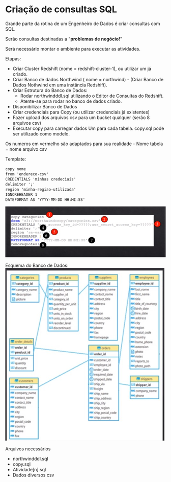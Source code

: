 # Criação de consultas SQL
Grande parte da rotina de um Engenheiro de Dados é criar consultas com SQL.

Serão consultas destinadas a "**problemas de negócio!**"

Será necessário montar o ambiente para executar as atividades.

Etapas: 
* Criar Cluster Redshift (nome = redshift-cluster-1), ou utilizar um já criado.
* Criar Banco de dados Northwind ( nome = northwind) - (Criar Banco de Dados Nothwind em uma instância Redshift).
* Criar Estrutura do Banco de Dados:
    * Rodar northwindddl.sql utilizando o Editor de Consultas do Redshift.
    * Atente-se para rodar no banco de dados criado.
* Disponibilizar Banco de Dados
* Criar credenciais para Copy (ou utilizar credenciais já existentes)
* Fazer upload dos arquivos csv para um bucket qualquer (serão 8 arquivos csv)
* Executar copy para carregar dados
    Um para cada tabela.  copy.sql pode ser utilizado como modelo.

Os numeros em vermelho são adaptados para sua realidade - Nome tabela = nome arquivo csv

Template: 
```
copy nome
from 'endereco-csv'
CREDENTIALS 'minhas credeciais'
delimiter ';'
region 'minha-regiao-utilizada'
IGNOREHEADER 1
DATEFORMAT AS 'YYYY-MM-DD HH:MI:SS'
```

![imagem](/Desafios/Desafio%2001/imagem.jpg)

Esquema do Banco de Dados:
![bd](/Desafios/Desafio%2001/esquema-bd.jpg) 

Arquivos necessários
* northwindddl.sql
* copy.sql
* Atividade[n].sql
* Dados diversos csv